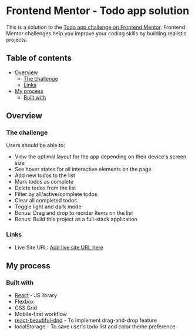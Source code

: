 # Frontend Mentor - Todo app solution

This is a solution to the [Todo app challenge on Frontend Mentor](https://www.frontendmentor.io/challenges/todo-app-Su1_KokOW). Frontend Mentor challenges help you improve your coding skills by building realistic projects.

## Table of contents

- [Overview](#overview)
  - [The challenge](#the-challenge)
  - [Links](#links)
- [My process](#my-process)
  - [Built with](#built-with)

## Overview

### The challenge

Users should be able to:

- View the optimal layout for the app depending on their device's screen size
- See hover states for all interactive elements on the page
- Add new todos to the list
- Mark todos as complete
- Delete todos from the list
- Filter by all/active/complete todos
- Clear all completed todos
- Toggle light and dark mode
- Bonus: Drag and drop to reorder items on the list
- Bonus: Build this project as a full-stack application

### Links

- Live Site URL: [Add live site URL here](https://frontend-mentor-todo-app-rho.vercel.app/)

## My process

### Built with

- [React](https://reactjs.org/) - JS library
- Flexbox
- CSS Grid
- Mobile-first workflow
- [react-beautiful-dnd](https://github.com/atlassian/react-beautiful-dnd) - To implement drag-and-drop feature
- localStorage - To save user's todo list and color theme preference
